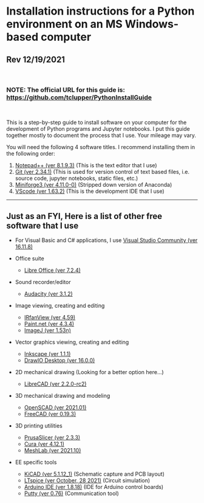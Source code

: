 # Installation instructions for a Python environment on an MS Windows-based computer
## Rev 12/19/2021
<br>

### NOTE: The official URL for this guide is:  https://github.com/tclupper/PythonInstallGuide 
<br>

This is a step-by-step guide to install software on your computer for the development of Python programs and Jupyter notebooks.  I put this guide together mostly to document the process that I use.  Your mileage may vary.

You will need the following 4 software titles. I recommend installing them in the following order:

1) [Notepad++ (ver 8.1.9.3)](NotepadPlusPlus.md) (This is the text editor that I use)
2) [Git (ver 2.34.1)](Git.md)  (This is used for version control of text based files, i.e. source code, jupyter notebooks, static files, etc.)
3) [Miniforge3 (ver 4.11.0-0)](Miniforge.md)  (Stripped down version of Anaconda)
4) [VScode (ver 1.63.2)](VScode.md)  (This is the development IDE that I use)
---
## Just as an FYI, Here is a list of other free software that I use
* For Visual Basic and C# applications, I use [Visual Studio Community (ver 16.11.8)](https://visualstudio.microsoft.com/vs/community)

* Office suite
    * [Libre Office (ver 7.2.4)](https://www.libreoffice.org)
* Sound recorder/editor
    * [Audacity (ver 3.1.2)](https://www.audacityteam.org)
* Image viewing, creating and editing
    * [IRfanView (ver 4.59)](https://www.irfanview.com)
    * [Paint.net (ver 4.3.4)](https://www.getpaint.net)
    * [ImageJ (ver 1.53n)](https://imagej.nih.gov/ij/)
* Vector graphics viewing, creating and editing
    * [Inkscape (ver 1.1.1)](https://inkscape.org)
    * [DrawIO Desktop (ver 16.0.0)](https://www.draw.io)
* 2D mechanical drawing (Looking for a better option here...)
    * [LibreCAD (ver 2.2.0-rc2)](https://librecad.org)
* 3D mechanical drawing and modeling
    * [OpenSCAD (ver 2021.01)](https://www.openscad.org)
    * [FreeCAD (ver 0.19.3)](https://www.freecadweb.org)
* 3D printing utilities
    * [PrusaSlicer (ver 2.3.3)](https://www.prusa3d.com/prusaslicer)
    * [Cura (ver 4.12.1)](https://ultimaker.com/software/ultimaker-cura)
    * [MeshLab (ver 2021.10)](https://www.meshlab.net)
* EE specific tools
    * [KiCAD (ver 5.1.12_1)](https://kicad.org) (Schematic capture and PCB layout)
    * [LTspice (ver October, 28 2021)](https://www.analog.com/en/design-center/design-tools-and-calculators/ltspice-simulator.html) (Circuit simulation)
    * [Arduino IDE (ver 1.8.18)](https://www.arduino.cc) (IDE for Arduino control boards)
    * [Putty (ver 0.76)](https://www.putty.org) (Communication tool)
